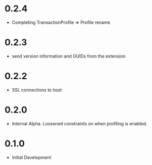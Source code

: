 # 0.2.4

* Completing TransactionProfile => Profile rename

# 0.2.3

* send version information and GUIDs from the extension

# 0.2.2

* SSL connections to host

# 0.2.0

* Internal Alpha. Loosened constraints on when profiling is enabled.

# 0.1.0

* Initial Development